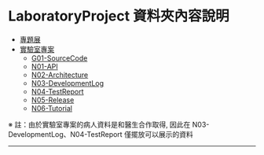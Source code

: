 # LaboratoryProject 資料夾內容說明
* [專題展](#independent_study)  
* [實驗室專案](#lab_project)
    * [G01-SourceCode](#source_code)
    * [N01-API](#api)
    * [N02-Architecture](#architecture)
    * [N03-DevelopmentLog](#develop_log)
    * [N04-TestReport](#test_report)
    * [N05-Release](#release)
    * [N06-Tutorial](#tutorial)

※ 註：由於實驗室專案的病人資料是和醫生合作取得, 因此在 N03-DevelopmentLog、N04-TestReport 僅擺放可以展示的資料  
* * *  


